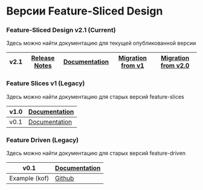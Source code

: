 # Версии Feature-Sliced Design

### Feature-Sliced Design v2.1 (Current)

Здесь можно найти документацию для текущей опубликованной версии

| v2.1 | [Release Notes](https://github.com/feature-sliced/documentation/releases/tag/v2.1) | [Documentation](/documentation/ru/docs/get-started/overview.md) | [Migration from v1](/documentation/ru/docs/guides/migration/from-v1.md) | [Migration from v2.0](/documentation/ru/docs/guides/migration/from-v1.md) |
| ---- | ---------------------------------------------------------------------------------- | --------------------------------------------------------------- | ----------------------------------------------------------------------- | ------------------------------------------------------------------------- |

### Feature Slices v1 (Legacy)

Здесь можно найти документацию для старых версий feature-slices

| v1.0 | [Documentation](https://feature-sliced.github.io/featureslices.dev/v1.0.html) |
| ---- | ----------------------------------------------------------------------------- |
| v0.1 | [Documentation](https://feature-sliced.github.io/featureslices.dev/v0.1.html) |

### Feature Driven (Legacy)

Здесь можно найти документацию для старых версий feature-driven

| v0.1          | [Documentation](https://github.com/feature-sliced/documentation/tree/rc/feature-driven) |
| ------------- | --------------------------------------------------------------------------------------- |
| Example (kof) | [Github](https://github.com/kof/feature-driven-architecture)                            |
